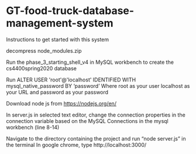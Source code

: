 # GT-food-truck-database-management-system

Instructions to get started with this system

decompress node_modules.zip

Run the phase_3_starting_shell_v4 in MySQL workbench to create the cs4400spring2020 database

Run  ALTER USER 'root'@'localhost' IDENTIFIED WITH mysql_native_password BY ‘password’  Where root as your user localhost as your URL and password as your password

Download node js from https://nodejs.org/en/

In server.js in selected text editor, change the connection properties in the connection variable based on the MySQL Connections in the mysql workbench (line 8-14)

Navigate to the directory containing the project and run “node server.js” in the terminal
In google chrome, type http://localhost:3000/
